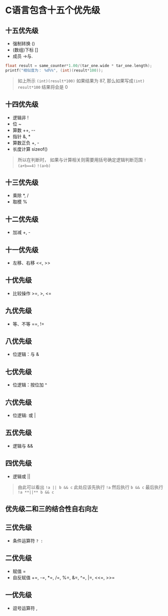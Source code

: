 # C语言包含十五个优先级

## 十五优先级
- 强制转换 ()
- (数组)下标 []
- 成员 ->与.
``` C
float result = same_counter*1.00/(tar_one.wide * tar_one.length);
printf("相似度为： %d%%", (int)(result*100));
```
> 如上所示 ``` (int)(result*100) ``` 如果结果为 87, 那么如果写成``` (int) result*100 ``` 结果将会是 0

## 十四优先级
- 逻辑非 !
- 位 ~
- 算数 ++, --
- 指针 &, *
- 算数正负 +, -
- 长度计算 sizeof()
> 所以在判断时， 如果与计算相关则需要用括号确定逻辑判断范围 ``` !(a+b==4) ``` ``` !(a>b) ```

## 十三优先级
- 乘除 *, /
- 取模     %

## 十二优先级
- 加减 +, -

## 十一优先级
- 左移、右移 <<, >>

## 十优先级
- 比较操作 >=, >, <=

## 九优先级
- 等、不等 ==, !=

## 八优先级
- 位逻辑：与 &

## 七优先级
- 位逻辑：按位加 ^

## 六优先级
- 位逻辑: 或 |

## 五优先级
- 逻辑与 &&

## 四优先级
- 逻辑或 ||
> 由此可以看出 ``` !a || b && c ``` 此处应该先执行 ``` !a ``` 然后执行 ``` b && c ``` 最后执行 ``` !a **||** b && c ```

## 优先级二和三的结合性自右向左
## 三优先级
- 条件运算符 ``` ? : ```

## 二优先级
- 赋值 =
- 自反赋值 +=, -=, *=, /=, %=, &=, ^=, |=, <<=, >>=

## 一优先级
- 逗号运算符 ,
